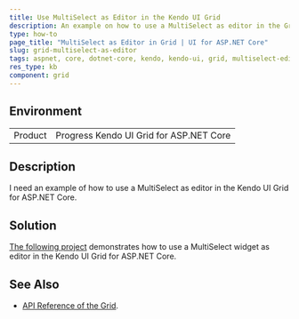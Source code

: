 ```yaml
---
title: Use MultiSelect as Editor in the Kendo UI Grid
description: An example on how to use a MultiSelect as editor in the Grid.
type: how-to
page_title: "MultiSelect as Editor in Grid | UI for ASP.NET Core"
slug: grid-multiselect-as-editor
tags: aspnet, core, dotnet-core, kendo, kendo-ui, grid, multiselect-editor, multiselect
res_type: kb
component: grid
---
```


## Environment

<table>
 <tr>
  <td>Product</td>
  <td>Progress Kendo UI Grid for ASP.NET Core</td>
 </tr>
</table>


## Description

I need an example of how to use a MultiSelect as editor in the Kendo UI Grid for ASP.NET Core.

## Solution

[The following project](https://github.com/telerik/aspnet-core-examples/tree/master/grid/multiselect-as-editor) demonstrates how to use a MultiSelect widget as editor in the Kendo UI Grid for ASP.NET Core.

## See Also

* [API Reference of the Grid](https://docs.telerik.com/kendo-ui/api/javascript/ui/grid).
